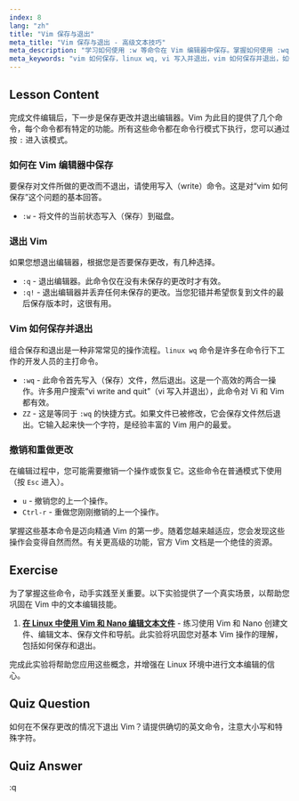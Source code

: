 ```yaml
---
index: 8
lang: "zh"
title: "Vim 保存与退出"
meta_title: "Vim 保存与退出 - 高级文本技巧"
meta_description: "学习如何使用 :w 等命令在 Vim 编辑器中保存。掌握如何使用 :wq 或 ZZ 保存并退出。本指南涵盖了高效管理 Vim 文件所需的 essential linux wq 和 vi 写入并退出命令。"
meta_keywords: "vim 如何保存，linux wq, vi 写入并退出，vim 如何保存并退出，如何在 vim 编辑器中保存，保存文件 vim, 退出 vim, vim 命令"
---
```


## Lesson Content

完成文件编辑后，下一步是保存更改并退出编辑器。Vim 为此目的提供了几个命令，每个命令都有特定的功能。所有这些命令都在命令行模式下执行，您可以通过按 `:` 进入该模式。

### 如何在 Vim 编辑器中保存

要保存对文件所做的更改而不退出，请使用写入（write）命令。这是对“vim 如何保存”这个问题的基本回答。

- `:w` - 将文件的当前状态写入（保存）到磁盘。

### 退出 Vim

如果您想退出编辑器，根据您是否要保存更改，有几种选择。

- `:q` - 退出编辑器。此命令仅在没有未保存的更改时才有效。
- `:q!` - 退出编辑器并丢弃任何未保存的更改。当您犯错并希望恢复到文件的最后保存版本时，这很有用。

### Vim 如何保存并退出

组合保存和退出是一种非常常见的操作流程。`linux wq` 命令是许多在命令行下工作的开发人员的主打命令。

- `:wq` - 此命令首先写入（保存）文件，然后退出。这是一个高效的两合一操作。许多用户搜索“vi write and quit”（vi 写入并退出），此命令对 Vi 和 Vim 都有效。
- `ZZ` - 这是等同于 `:wq` 的快捷方式。如果文件已被修改，它会保存文件然后退出。它输入起来快一个字符，是经验丰富的 Vim 用户的最爱。

### 撤销和重做更改

在编辑过程中，您可能需要撤销一个操作或恢复它。这些命令在普通模式下使用（按 `Esc` 进入）。

- `u` - 撤销您的上一个操作。
- `Ctrl-r` - 重做您刚刚撤销的上一个操作。

掌握这些基本命令是迈向精通 Vim 的第一步。随着您越来越适应，您会发现这些操作会变得自然而然。有关更高级的功能，官方 Vim 文档是一个绝佳的资源。

## Exercise

为了掌握这些命令，动手实践至关重要。以下实验提供了一个真实场景，以帮助您巩固在 Vim 中的文本编辑技能。

1. **[在 Linux 中使用 Vim 和 Nano 编辑文本文件](https://labex.io/zh/labs/comptia-edit-text-files-in-linux-with-vim-and-nano-591076)** - 练习使用 Vim 和 Nano 创建文件、编辑文本、保存文件和导航。此实验将巩固您对基本 Vim 操作的理解，包括如何保存和退出。

完成此实验将帮助您应用这些概念，并增强在 Linux 环境中进行文本编辑的信心。

## Quiz Question

如何在不保存更改的情况下退出 Vim？请提供确切的英文命令，注意大小写和特殊字符。

## Quiz Answer

:q
